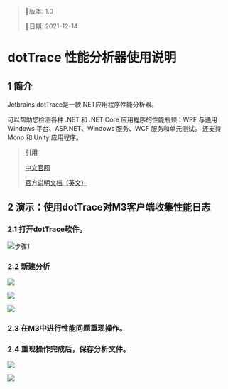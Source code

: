 > 📃版本: 1.0
>
> 📆日期: 2021-12-14





# dotTrace 性能分析器使用说明

## 1 简介

Jetbrains dotTrace是一款.NET应用程序性能分析器。

可以帮助您检测各种 .NET 和 .NET Core 应用程序的性能瓶颈：WPF 与通用 Windows 平台、ASP.NET、Windows 服务、WCF 服务和单元测试。 还支持 Mono 和 Unity 应用程序。

>**引用**
>
>[中文官网](https://www.jetbrains.com/zh-cn/profiler/)
>
>[官方说明文档（英文）](https://www.jetbrains.com/help/profiler/Introduction.html)

## 2 演示：使用dotTrace对M3客户端收集性能日志

### 2.1 打开dotTrace软件。

<img src="./step_1.png" alt="步骤1"  />	

### 2.2 新建分析

![](/images/Jetbrains-dotTrace/step_2_3_4.png)

![](/images/Jetbrains-dotTrace/step_5_6_7.png)

![](/images/Jetbrains-dotTrace/step_8.png)

### 2.3 在M3中进行性能问题重现操作。

### 2.4 重现操作完成后，保存分析文件。

![](/images/Jetbrains-dotTrace/step_9_10.png)

![](/images/Jetbrains-dotTrace/step_11.png)